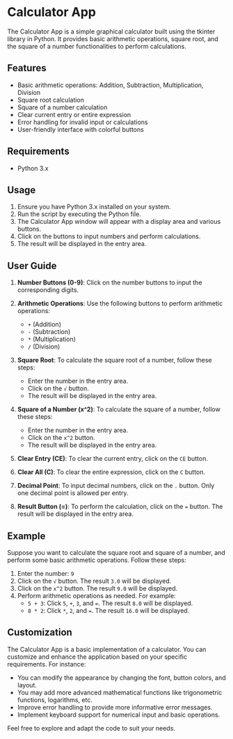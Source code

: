 # Calculator App

The Calculator App is a simple graphical calculator built using the tkinter library in Python. It provides basic arithmetic operations, square root, and the square of a number functionalities to perform calculations.

## Features

- Basic arithmetic operations: Addition, Subtraction, Multiplication, Division
- Square root calculation
- Square of a number calculation
- Clear current entry or entire expression
- Error handling for invalid input or calculations
- User-friendly interface with colorful buttons

## Requirements

- Python 3.x

## Usage

1. Ensure you have Python 3.x installed on your system.
2. Run the script by executing the Python file.
3. The Calculator App window will appear with a display area and various buttons.
4. Click on the buttons to input numbers and perform calculations.
5. The result will be displayed in the entry area.

## User Guide

1. **Number Buttons (0-9)**: Click on the number buttons to input the corresponding digits.

2. **Arithmetic Operations**: Use the following buttons to perform arithmetic operations:
   - `+` (Addition)
   - `-` (Subtraction)
   - `*` (Multiplication)
   - `/` (Division)

3. **Square Root**: To calculate the square root of a number, follow these steps:
   - Enter the number in the entry area.
   - Click on the `√` button.
   - The result will be displayed in the entry area.

4. **Square of a Number (x^2)**: To calculate the square of a number, follow these steps:
   - Enter the number in the entry area.
   - Click on the `x^2` button.
   - The result will be displayed in the entry area.

5. **Clear Entry (CE)**: To clear the current entry, click on the `CE` button.

6. **Clear All (C)**: To clear the entire expression, click on the `C` button.

7. **Decimal Point**: To input decimal numbers, click on the `.` button. Only one decimal point is allowed per entry.

8. **Result Button (=)**: To perform the calculation, click on the `=` button. The result will be displayed in the entry area.

## Example

Suppose you want to calculate the square root and square of a number, and perform some basic arithmetic operations. Follow these steps:

1. Enter the number: `9`
2. Click on the `√` button. The result `3.0` will be displayed.
3. Click on the `x^2` button. The result `9.0` will be displayed.
4. Perform arithmetic operations as needed. For example:
   - `5 + 3`: Click `5`, `+`, `3`, and `=`. The result `8.0` will be displayed.
   - `8 * 2`: Click `*`, `2`, and `=`. The result `16.0` will be displayed.

## Customization

The Calculator App is a basic implementation of a calculator. You can customize and enhance the application based on your specific requirements. For instance:

- You can modify the appearance by changing the font, button colors, and layout.
- You may add more advanced mathematical functions like trigonometric functions, logarithms, etc.
- Improve error handling to provide more informative error messages.
- Implement keyboard support for numerical input and basic operations.

Feel free to explore and adapt the code to suit your needs.
